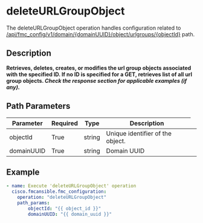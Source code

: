 # deleteURLGroupObject

The deleteURLGroupObject operation handles configuration related to [/api/fmc_config/v1/domain/{domainUUID}/object/urlgroups/{objectId}](/paths//api/fmc_config/v1/domain/{domain_uuid}/object/urlgroups/{object_id}.md) path.&nbsp;
## Description
**Retrieves, deletes, creates, or modifies the url group objects associated with the specified ID. If no ID is specified for a GET, retrieves list of all url group objects. _Check the response section for applicable examples (if any)._**

## Path Parameters
| Parameter | Required | Type | Description |
| --------- | -------- | ---- | ----------- |
| objectId | True | string <td colspan=3> Unique identifier of the object. |
| domainUUID | True | string <td colspan=3> Domain UUID |

## Example
```yaml
- name: Execute 'deleteURLGroupObject' operation
  cisco.fmcansible.fmc_configuration:
    operation: "deleteURLGroupObject"
    path_params:
        objectId: "{{ object_id }}"
        domainUUID: "{{ domain_uuid }}"

```